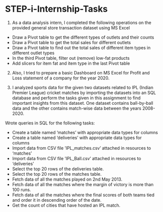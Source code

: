 # STEP-i-Internship-Tasks

1. As a data analysis intern, I completed the following operations on the provided general store transaction dataset using MS Excel

* Draw a Pivot table to get the different types of outlets and their counts
* Draw a Pivot table to get the total sales for different outlets
* Draw a Pivot table to find out the total sales of different item types in different outlet types
* In the third Pivot table, filter out (remove) low-fat products 
* Add slicers for item fat and item type in the last Pivot table

2. Also, I tried to prepare a basic Dashboard on MS Excel for Profit and Loss statement of a company for the year 2020.

3. I analyzed sports data for the given two datasets related to IPL (Indian Premier League) cricket matches by importing the datasets into an SQL database and perform the tasks given in this assignment to find important insights from this dataset. One dataset contains ball-by-ball data and the other contains match-wise data between the years 2008-2020.

Wrote queries in SQL for the following tasks:

* Create a table named ‘matches’ with appropriate data types for columns
* Create a table named ‘deliveries’ with appropriate data types for columns
* Import data from CSV file ’IPL_matches.csv’ attached in resources to ‘matches’
* Import data from CSV file ’IPL_Ball.csv’ attached in resources to ‘deliveries’
* Select the top 20 rows of the deliveries table.
* Select the top 20 rows of the matches table.
* Fetch data of all the matches played on 2nd May 2013.
* Fetch data of all the matches where the margin of victory is more than 100 runs.
* Fetch data of all the matches where the final scores of both teams tied and order it in descending order of the date.
* Get the count of cities that have hosted an IPL match.




